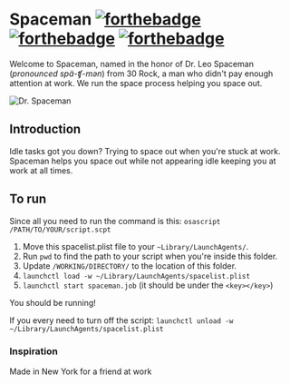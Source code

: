 # Spaceman [![forthebadge](http://forthebadge.com/images/badges/built-by-developers.svg)](http://forthebadge.com) [![forthebadge](http://forthebadge.com/images/badges/gluten-free.svg)](http://forthebadge.com) [![forthebadge](http://forthebadge.com/images/badges/powered-by-responsibility.svg)](http://forthebadge.com)

Welcome to Spaceman, named in the honor of Dr. Leo Spaceman (_pronounced spä-ʧ-mən_) from 30 Rock, a man who didn't pay enough attention at work. We run the space process helping you space out.

![Dr. Spaceman](https://images.duckduckgo.com/iu/?u=http%3A%2F%2F38.media.tumblr.com%2F3be4b0c28f4d6e4e581a9a76e2eafb4d%2Ftumblr_mof6m5CeWW1qh1g19o1_500.gif&f=1 "Dr. Spaceman") 

## Introduction

Idle tasks got you down? Trying to space out when you're stuck at work. Spaceman helps you space out while not appearing idle keeping you at work at all times.

## To run

Since all you need to run the command is this:
`osascript /PATH/TO/YOUR/script.scpt`

1. Move this spacelist.plist file to your `~Library/LaunchAgents/`.
2. Run `pwd` to find the path to your script when you're inside this folder.
3. Update `/WORKING/DIRECTORY/` to the location of this folder.
4. `launchctl load -w ~/Library/LaunchAgents/spacelist.plist`
5. `launchctl start spaceman.job` (it should be under the `<key></key>`)

You should be running!

If you every need to turn off the script: `launchctl unload -w ~/Library/LaunchAgents/spacelist.plist`
 

### Inspiration

Made in New York for a friend at work

